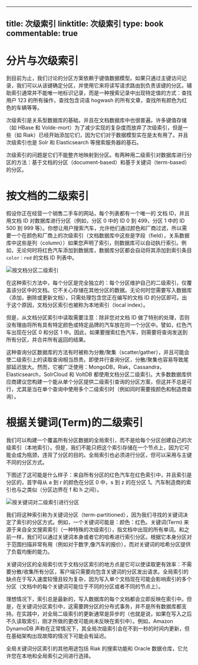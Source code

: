 
---
title: 次级索引
linktitle: 次级索引
type: book
commentable: true
---

# 分片与次级索引

到目前为止，我们讨论的分区方案依赖于键值数据模型。如果只通过主键访问记录，我们可以从该键确定分区，并使用它来将读写请求路由到负责该键的分区。辅助索引通常并不能唯一地标识记录，而是一种搜索记录中出现特定值的方式：查找用户 123 的所有操作，查找包含词语 hogwash 的所有文章，查找所有颜色为红色的车辆等等。

次级索引是关系型数据库的基础，并且在文档数据库中也很普遍。许多键值存储（如 HBase 和 Volde-mort）为了减少实现的复杂度而放弃了次级索引，但是一些（如 Riak）已经开始添加它们，因为它们对于数据模型实在是太有用了。并且次级索引也是 Solr 和 Elasticsearch 等搜索服务器的基石。

次级索引的问题是它们不能整齐地映射到分区。有两种用二级索引对数据库进行分区的方法：基于文档的分区（document-based）和基于关键词（term-based）的分区。

# 按文档的二级索引

假设你正在经营一个销售二手车的网站，每个列表都有一个唯一的 文档 ID，并且用文档 ID 对数据库进行分区（例如，分区 0 中的 ID 0 到 499，分区 1 中的 ID 500 到 999 等）。你想让用户搜索汽车，允许他们通过颜色和厂商过滤，所以需要一个在颜色和厂商上的次级索引（文档数据库中这些是字段（field），关系数据库中这些是列（column））如果您声明了索引，则数据库可以自动执行索引。例如，无论何时将红色汽车添加到数据库，数据库分区都会自动将其添加到索引条目 `color：red` 的文档 ID 列表中。

![按文档分区二级索引](https://s2.ax1x.com/2020/02/09/1hQJMt.md.png)

在这种索引方法中，每个分区是完全独立的：每个分区维护自己的二级索引，仅覆盖该分区中的文档。它不关心存储在其他分区的数据。无论何时您需要写入数据库（添加，删除或更新文档），只需处理包含您正在编写的文档 ID 的分区即可。出于这个原因，文档分区索引也被称为本地索引（local index）。

但是，从文档分区索引中读取需要注意：除非您对文档 ID 做了特别的处理，否则没有理由将所有具有特定颜色或特定品牌的汽车放在同一个分区中。譬如，红色汽车出现在分区 0 和分区 1 中。因此，如果要搜索红色汽车，则需要将查询发送到所有分区，并合并所有返回的结果。

这种查询分区数据库的方法有时被称为分散/聚集（scatter/gather），并且可能会使二级索引上的读取查询相当昂贵。即使并行查询分区，分散/聚集也容易导致尾部延迟放大。然而，它被广泛使用：MongoDB，Riak，Cassandra，Elasticsearch，SolrCloud 和 VoltDB 都使用文档分区二级索引。大多数数据库供应商建议您构建一个能从单个分区提供二级索引查询的分区方案，但这并不总是可行，尤其是当在单个查询中使用多个二级索引时（例如同时需要按颜色和制造商查询）。

# 根据关键词(Term)的二级索引

我们可以构建一个覆盖所有分区数据的全局索引，而不是给每个分区创建自己的次级索引（本地索引）。但是，我们不能只把这个索引存储在一个节点上，因为它可能会成为瓶颈，违背了分区的目的。全局索引也必须进行分区，但可以采用与主键不同的分区方式。

下图述了这可能是什么样子：来自所有分区的红色汽车在红色索引中，并且索引是分区的，首字母从 a 到 r 的颜色在分区 0 中，s 到 z 的在分区 1。汽车制造商的索引也与之类似（分区边界在 f 和 h 之间）。

![按关键词对二级索引进行分区](https://s2.ax1x.com/2020/02/09/1hQTQ1.md.png)

我们将这种索引称为关键词分区（term-partitioned），因为我们寻找的关键词决定了索引的分区方式。例如，一个关键词可能是：颜色：红色。关键词(Term) 来源于来自全文搜索索引（一种特殊的次级索引），指文档中出现的所有单词。和之前一样，我们可以通过关键词本身或者它的哈希进行索引分区。根据它本身分区对于范围扫描非常有用（例如对于数字,像汽车的报价），而对关键词的哈希分区提供了负载均衡的能力。

关键词分区的全局索引优于文档分区索引的地方点是它可以使读取更有效率：不需要分散/收集所有分区，客户端只需要向包含关键词的分区发出请求。全局索引的缺点在于写入速度较慢且较为复杂，因为写入单个文档现在可能会影响索引的多个分区（文档中的每个关键词可能位于不同的分区或者不同的节点上）。

理想情况下，索引总是最新的，写入数据库的每个文档都会立即反映在索引中。但是，在关键词分区索引中，这需要跨分区的分布式事务，并不是所有数据库都支持。在实践中，对全局二级索引的更新通常是异步的（也就是说，如果在写入之后不久读取索引，刚才所做的更改可能尚未反映在索引中）。例如，Amazon DynamoDB 声称在正常情况下，其全局次级索引会在不到一秒的时间内更新，但在基础架构出现故障的情况下可能会有延迟。

全局关键词分区索引的其他用途包括 Riak 的搜索功能和 Oracle 数据仓库，它允许您在本地和全局索引之间进行选择。

    